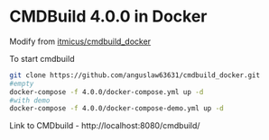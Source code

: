 # CMDBuild 4.0.0 in Docker

Modify from [itmicus/cmdbuild_docker](https://github.com/itmicus/cmdbuild_docker/tree/master)  


To start cmdbuild
```bash
git clone https://github.com/anguslaw63631/cmdbuild_docker.git
#empty
docker-compose -f 4.0.0/docker-compose.yml up -d
#with demo
docker-compose -f 4.0.0/docker-compose-demo.yml up -d
```

Link to CMDbuild - http://localhost:8080/cmdbuild/